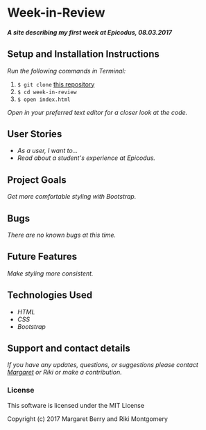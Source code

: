 # Week-in-Review

#### _A site describing my first week at Epicodus, 08.03.2017_

## Setup and Installation Instructions
_Run the following commands in Terminal:_

1. `$ git clone` [this repository](https://github.com/codemargaret/week-in-review.git)
2. `$ cd week-in-review`
3. `$ open index.html`

 _Open in your preferred text editor for a closer look at the code._

## User Stories
* _As a user, I want to..._
* _Read about a student's experience at Epicodus._

## Project Goals
_Get more comfortable styling with Bootstrap._

## Bugs
_There are no known bugs at this time._

## Future Features
_Make styling more consistent._

## Technologies Used
* _HTML_
* _CSS_
* _Bootstrap_

## Support and contact details
_If you have any updates, questions, or suggestions please contact [Margaret] or Riki or make a contribution._

[Margaret]: mailto:margaretshelaghmcgovern@gmail.com

### License
This software is licensed under the MIT License

Copyright (c) 2017 Margaret Berry and Riki Montgomery
